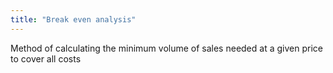 ```yaml
---
title: "Break even analysis"
---
```

Method of calculating the minimum volume of sales needed at a given price to cover all costs

